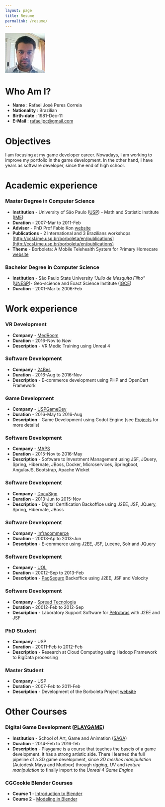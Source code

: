 ```yaml
---
layout: page
title: Resume
permalink: /resume/
---
```


![Rafael Correia](/static/img/foto_linkedin.jpg "Rafael Correia")

# Who Am I? #

* **Name** : Rafael José Peres Correia
* **Nationality** : Brazilian
* **Birth-date** : 1981-Dec-11
* **E-Mail** : [rafaeljpc@gmail.com](mailto:rafaeljpc@gmail.com)

# Objectives #

I am focusing at my game developer career. Nowadays, I am working to improve my portfolio in the game development. In the other hand, I have years as software developer, since the end of high school.

# Academic experience #

### Master Degree in Computer Science ###
* **Institution** - University of São Paulo ([USP](http://www5.usp.br/)) - Math and Statistic Institute ([IME](https://www.ime.usp.br/))
* **Duration** - 2007-Mar to 2011-Feb
* **Advisor** - PhD Prof Fabio Kon [website](https://www.ime.usp.br/~kon/)
* **Publications** - 2 International and 3 Brazilians workshops  [http://ccsl.ime.usp.br/borboleta/en/publications](http://ccsl.ime.usp.br/borboleta/en/publications)
* **Theme** - Borboleta: A Mobile Telehealth System for Primary Homecare [website](http://ccsl.ime.usp.br/borboleta/)

### Bachelor Degree in Computer Science ###
* **Institution** - São Paulo State University _"Julio de Mesquita Filho"_ ([UNESP](http://www.unesp.br/))-
Geo-science and Exact Science Institute ([IGCE](http://igce.rc.unesp.br/))
* **Duration** - 2001-Mar to 2006-Feb

# Work experience #

### VR Development
* **Company** - [MedRoom](http://www.medroom.com.br/en-us.html)
* **Duration** - 2016-Nov to _Now_
* **Description** - VR Medic Training using Unreal 4

### Software Development
* **Company** - [24Bes](http://www.24bes.com/)
* **Duration** - 2016-Aug to 2016-Nov
* **Description** - E-commerce development using PHP and OpenCart Framework

### Game Development
* **Company** - [USPGameDev](https://uspgamedev.org/)
* **Duration** - 2016-May to 2016-Aug
* **Description** - Game Development using Godot Engine (see [Projects](/projects) for more details)

### Software Development
* **Company** - [MAPS](http://www.maps.com.br/)
* **Duration** - 2015-Nov to 2016-May
* **Description** - Software to Investment Management using JSF, JQuery, Spring, Hibernate, JBoss, Docker, Microservices, Springboot, AngularJS, Bootstrap, Apache Wicket

### Software Development
* **Company** - [DocuSign](http://www.docusign.com)
* **Duration** - 2013-Jun to 2015-Nov
* **Description** - Digital Certification Backoffice using J2EE, JSF, JQuery, Spring, Hibernate, JBoss

### Software Development
* **Company** - [Infracommerce](http://www.infracommerce.com.br/)
* **Duration** - 20013-Ap to 2013-Jun
* **Description** - E-commerce using J2EE, JSF, Lucene, Solr and JQuery

### Software Development
* **Company** - [UOL](https://www.uol.com.br/)
* **Duration** - 20012-Sep to 2013-Feb
* **Description** - [PagSeguro](https://pagseguro.uol.com.br/) Backoffice using J2EE, JSF and Velocity

### Software Development
* **Company** - [Spread Tecnologia](http://www.spread.com.br/)
* **Duration** - 20012-Feb to 2012-Sep
* **Description** - Laboratory Support Software for [Petrobras](http://www.petrobras.com.br/en/) with J2EE and JSF

### PhD Student
* **Company** - USP
* **Duration** - 20011-Feb to 2012-Feb
* **Description** - Research at Cloud Computing using Hadoop Framework to BigData processing

### Master Student
* **Company** - USP
* **Duration** - 2007-Feb to 2011-Feb
* **Description** - Development of the Borboleta Project [website](http://ccsl.ime.usp.br/borboleta/)

# Other Courses #

### Digital Game Development ([PLAYGAME](https://www.saga.art.br/cursos/playgame/))
* **Institution** - School of Art, Game and Animation ([SAGA](https://www.saga.art.br/))
* **Duration** - 2014-Feb to 2016-feb
* **Description** - Playgame is a course that teaches the bascis of a game development. It has a strong artistic side.
There I learned the full pipeline of a 3D game development, since _3D meshes manipulation_ (Autodesk Maya and Mudbox) through _rigging_, _UV_ and _texture manipulation_ to finally import to the _Unreal 4 Game Engine_

### CGCookie Blender Courses
* **Course 1** - [Introduction to Blender](https://cgcookie.com/flow/introduction-to-blender/)
* **Course 2** - [Modeling in Blender](https://cgcookie.com/flow/modeling-in-blender/)
